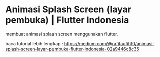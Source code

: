 # Animasi Splash Screen (layar pembuka) | Flutter Indonesia

membuat animasi splash screen menggunakan flutter.

baca tutorial lebih lengkap : https://medium.com/@rafitaufih10/animasi-splash-screen-layar-pembuka-flutter-indonesia-02a9446c8c35
